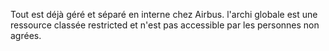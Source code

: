 Tout est déjà géré et séparé en interne chez Airbus. 
l'archi globale est une ressource classée restricted et n'est pas accessible par les personnes non agrées.

